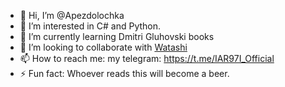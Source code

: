 - 👋 Hi, I’m @Apezdolochka
- 👀 I’m interested in C# and Python.
- 🌱 I’m currently learning Dmitri Gluhovski books
- 💞️ I’m looking to collaborate with [Watashi](https://github.com/aksueikava)
- 📫 How to reach me: my telegram: https://t.me/IAR97I_Official
- ⚡ Fun fact: Whoever reads this will become a beer.
